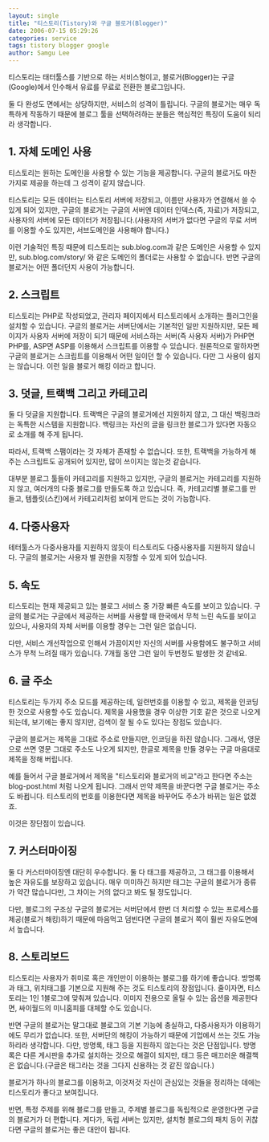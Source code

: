 ```yaml
---
layout: single
title: "티스토리(Tistory)와 구글 블로거(Blogger)"
date: 2006-07-15 05:29:26
categories: service
tags: tistory blogger google
author: Samgu Lee
---
```


티스토리는 태터툴스를 기반으로 하는 서비스형이고, 블로거(Blogger)는 구글(Google)에서 인수해서 유료를 무료로 전환한 블로그입니다.

둘 다 완성도 면에서는 상당하지만, 서비스의 성격이 틀립니다. 구글의 블로거는 매우 독특하게 작동하기 때문에 블로그 툴을 선택하려하는 분들은 핵심적인 특징이 도움이 되리라 생각합니다.

## 1. 자체 도메인 사용

티스토리는 원하는 도메인을 사용할 수 있는 기능을 제공합니다. 구글의 블로거도 마찬가지로 제공을 하는데 그 성격이 같지 않습니다.

티스토리는 모든 데이터는 티스토리 서버에 저장되고, 이름만 사용자가 연결해서 쓸 수 있게 되어 있지만, 구글의 블로거는 구글의 서버엔 데이터 인덱스(즉, 자료)가 저장되고, 사용자의 서버에 모든 데이터가 저장됩니다.(사용자의 서버가 없다면 구글의 무료 서버를 이용할 수도 있지만, 서브도메인을 사용해야 합니다.)

이런 기술적인 특징 때문에 티스토리는 sub.blog.com과 같은 도메인은 사용할 수 있지만, sub.blog.com/story/ 와 같은 도메인의 폴더로는 사용할 수 없습니다. 반면 구글의 블로거는 어떤 폴더던지 사용이 가능합니다.

## 2. 스크립트

티스토리는 PHP로 작성되었고, 관리자 페이지에서 티스토리에서 소개하는 플러그인을 설치할 수 있습니다. 구글의 블로거는 서버단에서는 기본적인 일만 지원하지만, 모든 페이지가 사용자 서버에 저장이 되기 때문에 서비스하는 서버(즉 사용자 서버)가 PHP면 PHP를, ASP면 ASP를 이용해서 스크립트를 이용할 수 있습니다. 원론적으로 말하자면 구글의 블로거는 스크립트를 이용해서 어떤 일이던 할 수 있습니다. 다만 그 사용이 쉽지는 않습니다. 이런 일을 블로거 해킹 이라고 합니다.

## 3. 덧글, 트랙백 그리고 카테고리

둘 다 덧글을 지원합니다. 트랙백은 구글의 블로거에선 지원하지 않고, 그 대신 백링크라는 독특한 시스템을 지원합니다. 백링크는 자신의 글을 링크한 블로그가 있다면 자동으로 소개를 해 주게 됩니다.

따라서, 트랙백 스팸이라는 것 자체가 존재할 수 없습니다. 또한, 트랙백을 가능하게 해 주는 스크립트도 공개되어 있지만, 많이 쓰이지는 않는것 같습니다.

대부분 블로그 툴들이 카테고리를 지원하고 있지만, 구글의 블로거는 카테고리를 지원하지 않고, 여러개의 다중 블로그를 만들도록 하고 있습니다. 즉, 카테고리별 블로그를 만들고, 템플릿(스킨)에서 카테고리처럼 보이게 만드는 것이 가능합니다.

## 4. 다중사용자

테터툴스가 다중사용자를 지원하지 않듯이 티스토리도 다중사용자를 지원하지 않습니다. 구글의 블로거는 사용자 별 권한을 지정할 수 있게 되어 있습니다.

## 5. 속도

티스토리는 현재 제공되고 있는 블로그 서비스 중 가장 빠른 속도를 보이고 있습니다. 구글의 블로거는 구글에서 제공하는 서버를 사용할 때 한국에서 무척 느린 속도를 보이고 있으나, 사용자의 자체 서버를 이용할 경우는 그런 일은 없습니다.

다만, 서비스 개선작업으로 인해서 가끔이지만 자신의 서버를 사용함에도 불구하고 서비스가 무척 느려질 때가 있습니다. 7개월 동안 그런 일이 두번정도 발생한 것 같네요.

## 6. 글 주소

티스토리는 두가지 주소 모드를 제공하는데, 일련번호를 이용할 수 있고, 제목을 인코딩한 것으로 사용할 수도 있습니다. 제목을 사용했을 경우 이상한 기호 같은 것으로 나오게 되는데, 보기에는 좋지 않지만, 검색이 잘 될 수도 있다는 장점도 있습니다.

구글의 블로거는 제목을 그대로 주소로 만들지만, 인코딩을 하진 않습니다. 그래서, 영문으로 쓰면 영문 그대로 주소도 나오게 되지만, 한글로 제목을 만들 경우는 구글 마음대로 제목을 정해 버립니다.

예를 들어서 구글 블로거에서 제목을 "티스토리와 블로거의 비교"라고 한다면 주소는 blog-post.html 처럼 나오게 됩니다. 그래서 만약 제목을 바꾼다면 구글 블로거는 주소도 바뀝니다. 티스토리의 번호를 이용한다면 제목을 바꾸어도 주소가 바뀌는 일은 없겠죠.

이것은 장단점이 있습니다.

## 7. 커스터마이징

둘 다 커스터마이징엔 대단히 우수합니다. 둘 다 태그를 제공하고, 그 태그를 이용해서 높은 자유도를 보장하고 있습니다. 매우 미미하긴 하지만 태그는 구글의 블로거가 종류가 약간 많습니다만, 그 차이는 거의 없다고 봐도 될 정도입니다.

다만, 블로그의 구조상 구글의 블로거는 서버단에서 한번 더 처리할 수 있는 프로세스를 제공(블로거 해킹)하기 때문에 마음먹고 덤빈다면 구글의 블로거 쪽이 훨씬 자유도면에서 높습니다.

## 8. 스토리보드

티스토리는 사용자가 취미로 혹은 개인만이 이용하는 블로그를 하기에 좋습니다. 방명록과 태그, 위치태그를 기본으로 지원해 주는 것도 티스토리의 장점입니다. 줄이자면, 티스토리는 1인 1블로그에 맞춰져 있습니다. 이미지 전용으로 올릴 수 있는 옵션을 제공한다면, 싸이월드의 미니홈피를 대체할 수도 있습니다.

반면 구글의 블로거는 말그대로 블로그의 기본 기능에 충실하고, 다중사용자가 이용하기에도 무리가 없습니다. 또한, 서버단의 해킹이 가능하기 때문에 기업에서 쓰는 것도 가능하리라 생각합니다. 다만, 방명록, 태그 등을 지원하지 않는다는 것은 단점입니다. 방명록은 다른 게시판을 추가로 설치하는 것으로 해결이 되지만, 태그 등은 매끄러운 해결책은 없습니다.(구글은 태그라는 것을 그다지 신용하는 것 같진 않습니다.)

블로거가 하나의 블로그를 이용하고, 이것저것 자신이 관심있는 것들을 정리하는 데에는 티스토리가 좋다고 보여집니다.

반면, 특정 주제를 위해 블로그를 만들고, 주제별 블로그를 독립적으로 운영한다면 구글의 블로거가 더 편합니다. 게다가, 독립 서버는 있지만, 설치형 블로그의 패치 등이 귀찮다면 구글의 블로거는 좋은 대안이 됩니다.
